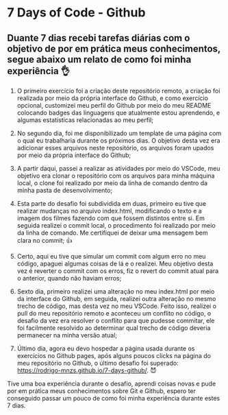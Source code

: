 # 7 Days of Code - Github
## Duante 7 dias recebi tarefas diárias com o objetivo de por em prática meus conhecimentos, segue abaixo um relato de como foi minha experiência 👌

 1. O primeiro exercício foi a criação deste repositório remoto, a criação foi realizada por meio da própria interface do Github, e como exercício opcional, customizei meu perfil do Github por meio do meu README colocando badges das linguagens que atualmente estou aprendendo, e algumas estatísticas relacionadas ao meu perfil;

 2. No segundo dia, foi me disponibilizado um template de uma página com o qual eu trabalharia durante os próximos dias. O objetivo desta vez era adicionar esses arquivos neste repositório, os arquivos foram upados por meio da própria interface do Github;

 3. A partir daqui, passei a realizar as atividades por meio do VSCode, meu objetivo era clonar o repositório com os arquivos para minha máquina local, o clone foi realizado por meio da linha de comando dentro da minha pasta de desenvolvimento;

 4. Esta parte do desafio foi subdividida em duas, primeiro eu tive que realizar mudanças no arquivo index.html, modificando o texto e a imagem dos filmes fazendo com que fossem distintos entre si. Em seguida realizei o commit local, o procedimento foi realizado por meio da linha de comando. Me certifiquei de deixar uma mensagem bem clara no commit; 👍

 5. Certo, aqui eu tive que simular um commit com algum erro no meu código, apaguei algumas coisas de lá e o realizei. Meu objetivo desta vez é reverter o commit com os erros, fiz o revert do commit atual para o anterior, quando não haviam erros;

 6. Sexto dia, primeiro realizei uma alteração no meu index.html por meio da interface do Github, em seguida, realizei outra alteração no mesmo trecho de código, mas desta vez no meu VSCode. Feito isso, realizei o pull do meu repositório remoto e aconteceu um conflito no código, o desafio da vez era resolver o conflito para que pudesse commitar, ele foi facilmente resolvido ao determinar qual trecho de código deveria permanecer na minha versão atual;

 7. Último dia, agora eu devo hospedar a página usada durante os exercícios no Github pages, após alguns poucos clicks na página do meu repositório no Github, o último desafio foi superado: <https://rodrigo-mnzs.github.io/7-days-github/>. 😈

 Tive uma boa experiência durante o desafio, aprendi coisas novas e pude por em prática meus conhecimentos sobre Git e Github, espero ter conseguido passar um pouco de como foi minha experiência durante estes 7 dias.
